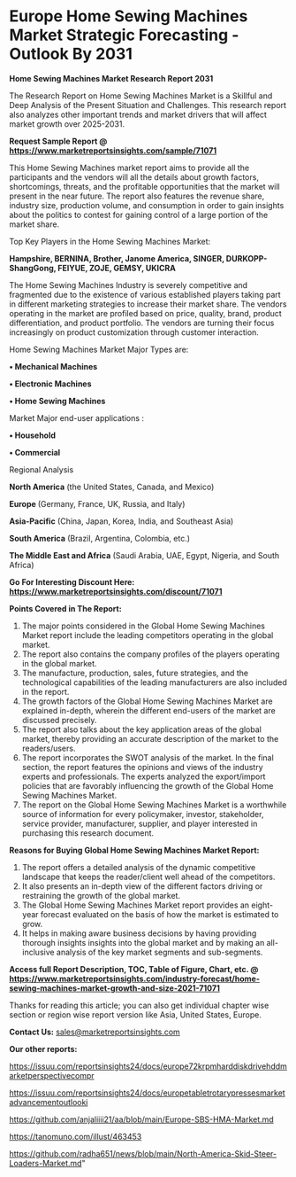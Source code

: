 # Europe Home Sewing Machines Market Strategic Forecasting - Outlook By 2031

<strong>Home Sewing Machines Market Research Report 2031</strong>

The Research Report on Home Sewing Machines Market is a Skillful and Deep Analysis of the Present Situation and Challenges. This research report also analyzes other important trends and market drivers that will affect market growth over 2025-2031.

<strong>Request Sample Report @ <a href=https://www.marketreportsinsights.com/sample/71071>https://www.marketreportsinsights.com/sample/71071</a></strong>

This Home Sewing Machines market report aims to provide all the participants and the vendors will all the details about growth factors, shortcomings, threats, and the profitable opportunities that the market will present in the near future. The report also features the revenue share, industry size, production volume, and consumption in order to gain insights about the politics to contest for gaining control of a large portion of the market share.

Top Key Players in the Home Sewing Machines Market:

<strong>Hampshire, BERNINA, Brother, Janome America, SINGER, DURKOPP- ShangGong, FEIYUE, ZOJE, GEMSY, UKICRA</strong>

The Home Sewing Machines Industry is severely competitive and fragmented due to the existence of various established players taking part in different marketing strategies to increase their market share. The vendors operating in the market are profiled based on price, quality, brand, product differentiation, and product portfolio. The vendors are turning their focus increasingly on product customization through customer interaction.

Home Sewing Machines Market Major Types are:

<strong>• Mechanical Machines

• Electronic Machines

• Home Sewing Machines</strong>

Market Major end-user applications :

<strong>• Household

• Commercial</strong>

Regional Analysis

</u><strong><b>North America</b></strong> (the United States, Canada, and Mexico)

<strong><b>Europe </b></strong>(Germany, France, UK, Russia, and Italy)

<strong><b>Asia-Pacific</b></strong> (China, Japan, Korea, India, and Southeast Asia)

<strong><b>South America</b></strong> (Brazil, Argentina, Colombia, etc.)

<strong><b>The Middle East and Africa</b></strong> (Saudi Arabia, UAE, Egypt, Nigeria, and South Africa)

<strong>Go For Interesting Discount Here: <a href=https://www.marketreportsinsights.com/discount/71071>https://www.marketreportsinsights.com/discount/71071</a></strong>

<strong>Points Covered in The Report:</strong>
<ol>
  <li>The major points considered in the Global Home Sewing Machines Market report include the leading competitors operating in the global market.</li>
  <li>The report also contains the company profiles of the players operating in the global market.</li>
  <li>The manufacture, production, sales, future strategies, and the technological capabilities of the leading manufacturers are also included in the report.</li>
  <li>The growth factors of the Global Home Sewing Machines Market are explained in-depth, wherein the different end-users of the market are discussed precisely.</li>
  <li>The report also talks about the key application areas of the global market, thereby providing an accurate description of the market to the readers/users.</li>
  <li>The report incorporates the SWOT analysis of the market. In the final section, the report features the opinions and views of the industry experts and professionals. The experts analyzed the export/import policies that are favorably influencing the growth of the Global Home Sewing Machines Market.</li>
  <li>The report on the Global Home Sewing Machines Market is a worthwhile source of information for every policymaker, investor, stakeholder, service provider, manufacturer, supplier, and player interested in purchasing this research document.</li>
</ol>
<strong>Reasons for Buying Global Home Sewing Machines Market Report:</strong>

<ol>
  <li>The report offers a detailed analysis of the dynamic competitive landscape that keeps the reader/client well ahead of the competitors.</li>
  <li>It also presents an in-depth view of the different factors driving or restraining the growth of the global market.</li>
  <li>The Global Home Sewing Machines Market report provides an eight-year forecast evaluated on the basis of how the market is estimated to grow.</li>
  <li>It helps in making aware business decisions by having providing thorough insights insights into the global market and by making an all-inclusive analysis of the key market segments and sub-segments.</li>
</ol>
<strong>Access full Report Description, TOC, Table of Figure, Chart, etc. @ <a href=https://www.marketreportsinsights.com/industry-forecast/home-sewing-machines-market-growth-and-size-2021-71071>https://www.marketreportsinsights.com/industry-forecast/home-sewing-machines-market-growth-and-size-2021-71071</a></strong>


Thanks for reading this article; you can also get individual chapter wise section or region wise report version like Asia, United States, Europe.

<strong>Contact Us:</strong>
sales@marketreportsinsights.com

<strong>Our other reports:</strong>

<a href=https://issuu.com/reportsinsights24/docs/europe72krpmharddiskdrivehddmarketperspectivecompr>https://issuu.com/reportsinsights24/docs/europe72krpmharddiskdrivehddmarketperspectivecompr</a>

<a href=https://issuu.com/reportsinsights24/docs/europetabletrotarypressesmarketadvancementoutlooki>https://issuu.com/reportsinsights24/docs/europetabletrotarypressesmarketadvancementoutlooki</a>

<a href=https://github.com/anjaliiii21/aa/blob/main/Europe-SBS-HMA-Market.md>https://github.com/anjaliiii21/aa/blob/main/Europe-SBS-HMA-Market.md</a>

<a href=https://tanomuno.com/illust/463453>https://tanomuno.com/illust/463453</a>

<a href=https://github.com/radha651/news/blob/main/North-America-Skid-Steer-Loaders-Market.md>https://github.com/radha651/news/blob/main/North-America-Skid-Steer-Loaders-Market.md</a>"
